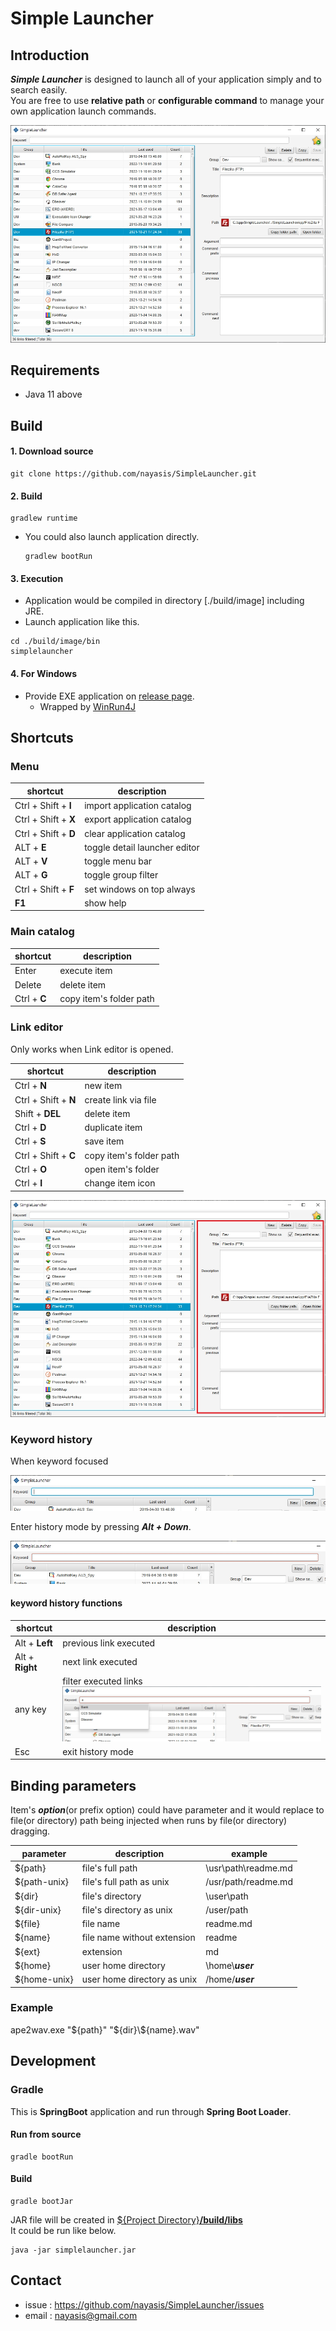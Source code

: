 # Simple Launcher

## Introduction

***Simple Launcher*** is designed to launch all of your application simply and to search easily.  
You are free to use **relative path** or **configurable command** to manage your own application launch commands.

![screenshot](https://github.com/nayasis/simpleLauncher/blob/master/doc/screenshot.jpg?raw=true)

## Requirements
- Java 11 above

## Build
#### 1. Download source
```shell
git clone https://github.com/nayasis/SimpleLauncher.git
```

#### 2. Build
```
gradlew runtime
```
- You could also launch application directly.
  ```shell
  gradlew bootRun
  ```
  
#### 3. Execution
- Application would be compiled in directory [./build/image] including JRE.
- Launch application like this.
```shell
cd ./build/image/bin
simplelauncher
```

#### 4. For Windows
- Provide EXE application on [release page](https://github.com/nayasis/SimpleLauncher/releases).
  - Wrapped by [WinRun4J](https://winrun4j.sourceforge.net)

## Shortcuts

### Menu

| shortcut             | description                   |
| --------------       | ------------------            |
| Ctrl + Shift + **I** | import application catalog    |
| Ctrl + Shift + **X** | export application catalog    |
| Ctrl + Shift + **D** | clear  application catalog    |
| ALT + **E**          | toggle detail launcher editor |
| ALT + **V**          | toggle menu bar               |
| ALT + **G**          | toggle group filter           |
| Ctrl + Shift + **F** | set windows on top always     |
| **F1**               | show help                     |

### Main catalog

| shortcut       | description             |
| -------------- | ------------------      |
| Enter          | execute item            |
| Delete         | delete item             |
| Ctrl + **C**   | copy item's folder path |

### Link editor

Only works when Link editor is opened.

| shortcut             | description             |
| --------------       | ------------------      |
| Ctrl + **N**         | new item                |
| Ctrl + Shift + **N** | create link via file    |
| Shift + **DEL**      | delete item             |
| Ctrl + **D**         | duplicate item          |
| Ctrl + **S**         | save item               |
| Ctrl + Shift + **C** | copy item's folder path |
| Ctrl + **O**         | open item's folder      |
| Ctrl + **I**         | change item icon        |

![link editor](https://github.com/nayasis/simpleLauncher/blob/master/doc/link-editor.jpg?raw=true)

### Keyword history

When keyword focused

![keyword focused](https://github.com/nayasis/simpleLauncher/blob/master/doc/keyword-focused.jpg?raw=true)

Enter history mode by pressing ***Alt + Down***.

![history mode](https://github.com/nayasis/simpleLauncher/blob/master/doc/keyword-historymode.jpg?raw=true)

#### keyword history functions

| shortcut         | description             |
| --------------   | ------------------      |
| Alt + **Left**   | previous link executed  |
| Alt + **Right**  | next link executed      |
| any key          | filter executed links ![autocompleted links](https://github.com/nayasis/simpleLauncher/blob/master/doc/keyword-autocomplete.jpg?raw=true)  |
| Esc              | exit history mode       |

## Binding parameters

Item's ***option***(or prefix option) could have parameter and it would replace to file(or directory) path
being injected when runs by file(or directory) dragging.

| parameter      | description                 | example                |
|----------------|-----------------------------|------------------------|
| \${path}       | file's full path            | \\usr\\path\\readme.md |
| \${path-unix}  | file's full path as unix    | /usr/path/readme.md    |
| \${dir}        | file's directory            | \\user\\path           |
| \${dir-unix}   | file's directory as unix    | /user/path             |
| \${file}       | file name                   | readme.md              |
| \${name}       | file name without extension | readme                 |
| \${ext}        | extension                   | md                     |
| \${home}       | user home directory         | \\home\\***user***     |
| \${home-unix}  | user home directory as unix | /home/***user***       |

### Example

ape2wav.exe "${path}" "${dir}\\${name}.wav"

## Development

### Gradle

This is **SpringBoot** application and run through **Spring Boot Loader**. 

#### Run from source
```shell
gradle bootRun
```

#### Build
```shell
gradle bootJar
```
JAR file will be created in <u>${Project Directory}**/build/libs**</u>  
It could be run like below.
```shell
java -jar simplelauncher.jar
```


## Contact

- issue : https://github.com/nayasis/SimpleLauncher/issues
- email : [nayasis@gmail.com](mailto:nayasis@gmail.com)
